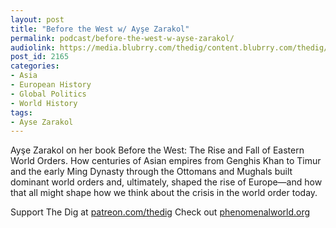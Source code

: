 ```yaml
---
layout: post
title: "Before the West w/ Ayşe Zarakol"
permalink: podcast/before-the-west-w-ayse-zarakol/
audiolink: https://media.blubrry.com/thedig/content.blubrry.com/thedig/The_Dig-EP_354-Zarakol.mp3
post_id: 2165
categories: 
- Asia
- European History
- Global Politics
- World History
tags: 
- Ayse Zarakol
---
```


Ayşe Zarakol on her book Before the West: The Rise and Fall of Eastern World Orders. How centuries of Asian empires from Genghis Khan to Timur and the early Ming Dynasty through the Ottomans and Mughals built dominant world orders and, ultimately, shaped the rise of Europe—and how that all might shape how we think about the crisis in the world order today.

Support The Dig at [patreon.com/thedig](http://www.patreon.com/TheDig) 
Check out [phenomenalworld.org](http://www.phenomenalworld.org)
